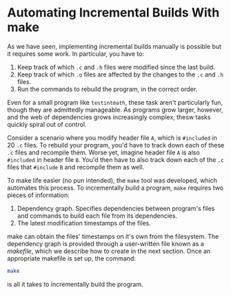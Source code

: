 # Automating Incremental Builds With make

As we have seen, implementing incremental builds manually is possible but it requires some work. In particular, you have to:

1. Keep track of which `.c` and `.h` files were modified since the last build.
2. Keep track of which `.o` files are affected by the changes to the `.c` and `.h` files.
3. Run the commands to rebuild the program, in the correct order.

Even for a small program like `testintmath`, these task aren't particularly fun, though they are admittedly manageable. As programs grow larger, however, and the web of dependencies grows increasingly complex, thesw tasks quickly spiral out of control.

Consider a scenario where you modify header file `A`, which is `#included` in 20 `.c` files. To rebuild your program, you'd have to track down each of these `.c` files and recompile them. Worse yet, imagine header file `A` is also `#included` in header file `B`. You'd then have to also track down each of the `.c` files that `#include` `B` and recompile them as well.

To make life easier (no pun intended), the `make` tool was developed, which automates this process. To incrementally build a program, `make` requires two pieces of information:

1. Dependency graph. Specifies dependencies between program's files and commands to build each file from its dependencies.
2. The latest modification timestamps of the files.

make can obtain the files' timestamps on it's own from the filesystem. The dependency graph is provided through a user-written file known as a _makefile_, which we describe how to create in the next section. Once an appropriate makefile is set up, the command:

```bash
make
```

is all it takes to incrementally build the program.

